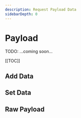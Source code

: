 ```yaml
---
description: Request Payload Data
sidebarDepth: 0
---
```


# Payload

TODO: ...coming soon...

[[TOC]]

## Add Data

## Set Data

## Raw Payload
